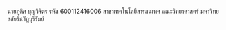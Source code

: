  นายภูดิศ บุญวิจิตร
 รหัส 600112416006
 สาขาเทคโนโลยีสารสนเทศ
 คณะวิทยาศาสตร์
 มหาวิทยสลัยรัชภัฎบุรีรัมย์
